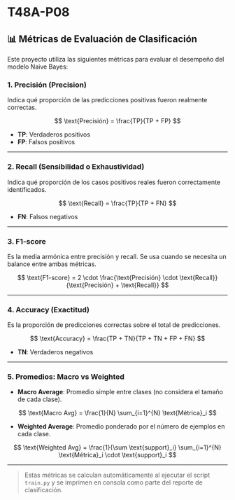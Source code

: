 # T48A-P08

## 📊 Métricas de Evaluación de Clasificación

Este proyecto utiliza las siguientes métricas para evaluar el desempeño del modelo Naive Bayes:

### 1. Precisión (Precision)
Indica qué proporción de las predicciones positivas fueron realmente correctas.

$$
\text{Precisión} = \frac{TP}{TP + FP}
$$

- **TP**: Verdaderos positivos  
- **FP**: Falsos positivos

---

### 2. Recall (Sensibilidad o Exhaustividad)
Indica qué proporción de los casos positivos reales fueron correctamente identificados.

$$
\text{Recall} = \frac{TP}{TP + FN}
$$

- **FN**: Falsos negativos

---

### 3. F1-score
Es la media armónica entre precisión y recall. Se usa cuando se necesita un balance entre ambas métricas.

$$
\text{F1-score} = 2 \cdot \frac{\text{Precisión} \cdot \text{Recall}}{\text{Precisión} + \text{Recall}}
$$

---

### 4. Accuracy (Exactitud)
Es la proporción de predicciones correctas sobre el total de predicciones.

$$
\text{Accuracy} = \frac{TP + TN}{TP + TN + FP + FN}
$$

- **TN**: Verdaderos negativos

---

### 5. Promedios: Macro vs Weighted

- **Macro Average**: Promedio simple entre clases (no considera el tamaño de cada clase).

$$
\text{Macro Avg} = \frac{1}{N} \sum_{i=1}^{N} \text{Métrica}_i
$$

- **Weighted Average**: Promedio ponderado por el número de ejemplos en cada clase.

$$
\text{Weighted Avg} = \frac{1}{\sum \text{support}_i} \sum_{i=1}^{N} \text{Métrica}_i \cdot \text{support}_i
$$

---

> Estas métricas se calculan automáticamente al ejecutar el script `train.py` y se imprimen en consola como parte del reporte de clasificación.
